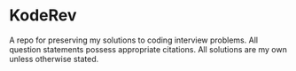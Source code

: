 # KodeRev
A repo for preserving my solutions to coding interview problems. All question statements possess appropriate citations. All solutions are my own unless otherwise stated.
